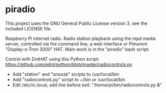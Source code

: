 piradio
=======

This project uses the GNU General Public License version 3, see the included LICENSE file.

Raspberry Pi internet radio. Radio station playback using the mpd media server, controlled via the command line, a web interface or Pimoroni "Display-o-Tron 3000" HAT. Main work is in the "piradio" bash script.

Control with DotHAT using this Python script: https://github.com/ednl/python/blob/master/radiocontrols.py
- Add "station" and "snooze" scripts to /usr/local/bin
- Add "radiocontrols.py" script to ~/bin or /usr/local/bin
- Edit /etc/rc.local, add line before exit: "/home/pi/bin/radiocontrols.py &"
